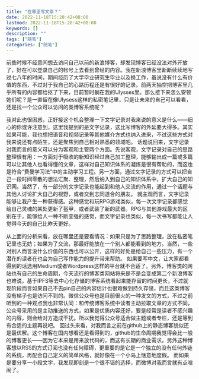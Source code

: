 ```yaml
---
title: "在哪里写文章？"
date: 2022-11-18T15:20:42+08:00
lastmod: 2022-11-18T15:20:42+08:00
keywords: []
description: ""
tags: ["随笔"]
categories: ["随笔"]
---
```


前些时候不经意间想去访问自己以前的新浪博客，却发现博客已经没法对外开放了，好在可以登录自己的帐号上去看到曾经的内容。我在新浪博客里断断续续地写过七八年的时间，期间经历了大学毕业研究生毕业以及换工作，虽说没有什么有价值的东西，不过对于我自己的心路历程还是有很好的记录。前两天抽空把博客里几乎所有的内容都给抠了下来，目前暂时躺在我的Ulysses里。那么接下来怎么安顿她们呢？是一直留在像Ulysess这样的私密笔记里，只是让未来的自己可以看看，还是找一个公众可以访问的类博客系统呢？

我对此也很困惑，正好接这个机会整理一下文字记录对我来说的意义是什么——细心的你或许注意到，这里我提到的是文字记录，这比写博客的外延要大得多。其实如果可能，我也想把语音和视频记录等其他媒介方式也纳入进来，不过这些方式对我来说还有点陌生，还是聚焦到自己相对熟悉的领域吧。
话题说回来，文字记录对我而言的意义可以分为客观和主管两个方面。先说客观，文字记录对自己的思路整理很有用：一方面对于吸收的新知识经过自己加工整理，能够输出成一篇或多篇可以让其他人也看得懂的文章，这样对自己知识体系的凝炼是很有帮助的，而这也是符合“费曼学习法”中的主动学习工程。另一方面，通过文字记录的方式可以把自己一段时间零散的想法汇聚、整理，然后纳入到自己的知识体系中，扩大自己的知识网。当然了，有一部分的文字记录也能起到和他人交流的作用，通过一个话题与其他人讨论扩大自己的视野，或者交到志同道合的朋友。
就主观而言，文字记录能够让我产生一种获得感。这种感觉和玩RPG游戏类似，每一次文字记录都感觉给自己灵魂的某处更新了盔甲，或者武装了新的武器。RPG与其他游戏最大的区别在于，能够给人一种不断变强的感觉，而文字记录也类似，每一次书写都能让人觉得今天的自己比昨天更好。

从上面的分析来看，放在哪里还是要看情况：如果只是为了思路整理，放在私密笔记里也无妨；如果为了交流，那最好能放在一个别人都能看到的地方。当然，一些对别人而言没什么价值的东西也可以公开，这样的好处是给自己一些压力，有一个潜在的读者在也会为自己写作能力的提升带来帮助。
如果要写中文，让大家都看得到的话选用Medium或者Wordpress这样的平台就不合适了。另外，博客类的网站也有自己的生命周期，今天流行的博客类网站将来是不是会变成第二个新浪博客也难说。基于IPFS等去中心化存储的博客系统看起来能存留的时间更长，不过就现阶段而言如果自己不去pin自己的内容估计也很难做到持久存储，而且这类博客没有梯子也是访问不到的。微信公众号也是目前很火的一种发文的方式，不过之前听到的一种观点我也非常认同：和传统博客系统中读者主动拉取文章的方式不同，公众号采用的是主动推送的方式，如果是优质内容还好，要是经常是读者不感兴趣的内容，则会给对方造成干扰。所以我觉得公众号适合做主题或者专栏，还是等到有合适的主题再说吧。
回过头来看，对我而言之前在github上的静态博客貌似还是最优解。这个博客在国内想看还是看得到的，github的生命周期我觉得会比一般的博客更长——因为它本来是用来放代码的，而这有长期的商业需求。另外这种博客想以RSS的方式订阅也没有任何障碍，更重要的是它是一个独立的没有任何外链的系统，再配合自己定义的简单风格，就好像在一个小岛上惬意地度假。
而如果是要分享一小段文字，我发现即刻是一个很不错的选择，而微博对我而言就有点喧闹了。
